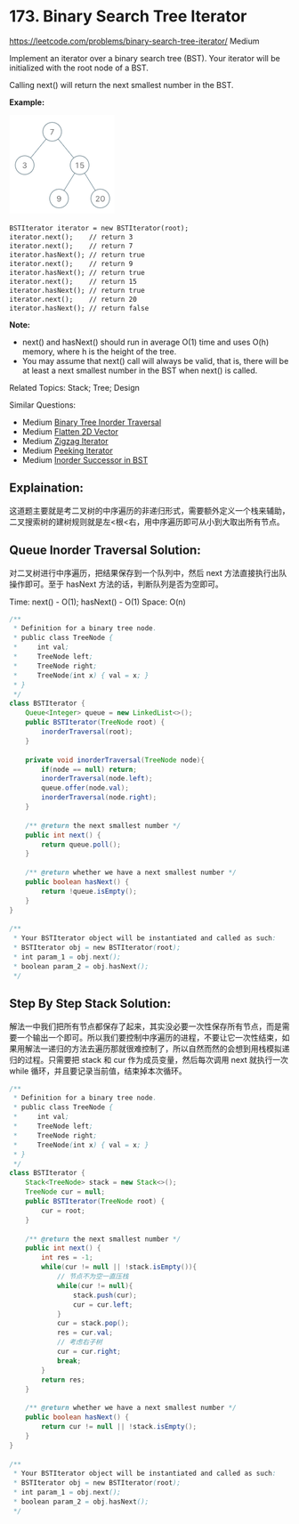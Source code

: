 # 173. Binary Search Tree Iterator
<https://leetcode.com/problems/binary-search-tree-iterator/>
Medium

Implement an iterator over a binary search tree (BST). Your iterator will be initialized with the root node of a BST.

Calling next() will return the next smallest number in the BST.

 

**Example:**

![alt text](../resources/bst-tree.png)

    BSTIterator iterator = new BSTIterator(root);
    iterator.next();    // return 3
    iterator.next();    // return 7
    iterator.hasNext(); // return true
    iterator.next();    // return 9
    iterator.hasNext(); // return true
    iterator.next();    // return 15
    iterator.hasNext(); // return true
    iterator.next();    // return 20
    iterator.hasNext(); // return false
 

**Note:**

* next() and hasNext() should run in average O(1) time and uses O(h) memory, where h is the height of the tree.
* You may assume that next() call will always be valid, that is, there will be at least a next smallest number in the BST when next() is called.

Related Topics: Stack; Tree; Design

Similar Questions: 
* Medium [Binary Tree Inorder Traversal](https://leetcode.com/problems/binary-tree-inorder-traversal/)
* Medium [Flatten 2D Vector](https://leetcode.com/problems/flatten-2d-vector/)
* Medium [Zigzag Iterator](https://leetcode.com/problems/zigzag-iterator/)
* Medium [Peeking Iterator](https://leetcode.com/problems/peeking-iterator/)
* Medium [Inorder Successor in BST](https://leetcode.com/problems/inorder-successor-in-bst/)

## Explaination: 
这道题主要就是考二叉树的中序遍历的非递归形式，需要额外定义一个栈来辅助，二叉搜索树的建树规则就是左<根<右，用中序遍历即可从小到大取出所有节点。

## Queue Inorder Traversal Solution: 
对二叉树进行中序遍历，把结果保存到一个队列中，然后 next 方法直接执行出队操作即可。至于 hasNext 方法的话，判断队列是否为空即可。

Time: next() - O(1); hasNext() - O(1)
Space: O(n)

```java
/**
 * Definition for a binary tree node.
 * public class TreeNode {
 *     int val;
 *     TreeNode left;
 *     TreeNode right;
 *     TreeNode(int x) { val = x; }
 * }
 */
class BSTIterator {
    Queue<Integer> queue = new LinkedList<>();
    public BSTIterator(TreeNode root) {
        inorderTraversal(root);
    }
    
    private void inorderTraversal(TreeNode node){
        if(node == null) return;
        inorderTraversal(node.left);
        queue.offer(node.val);
        inorderTraversal(node.right);
    }
    
    /** @return the next smallest number */
    public int next() {
        return queue.poll();
    }
    
    /** @return whether we have a next smallest number */
    public boolean hasNext() {
        return !queue.isEmpty();
    }
}

/**
 * Your BSTIterator object will be instantiated and called as such:
 * BSTIterator obj = new BSTIterator(root);
 * int param_1 = obj.next();
 * boolean param_2 = obj.hasNext();
 */
```


## Step By Step Stack Solution: 
解法一中我们把所有节点都保存了起来，其实没必要一次性保存所有节点，而是需要一个输出一个即可。所以我们要控制中序遍历的进程，不要让它一次性结束，如果用解法一递归的方法去遍历那就很难控制了，所以自然而然的会想到用栈模拟递归的过程。只需要把 stack 和 cur 作为成员变量，然后每次调用 next 就执行一次 while 循环，并且要记录当前值，结束掉本次循环。



```java
/**
 * Definition for a binary tree node.
 * public class TreeNode {
 *     int val;
 *     TreeNode left;
 *     TreeNode right;
 *     TreeNode(int x) { val = x; }
 * }
 */
class BSTIterator {
    Stack<TreeNode> stack = new Stack<>();
    TreeNode cur = null;
    public BSTIterator(TreeNode root) {
        cur = root;
    }
    
    /** @return the next smallest number */
    public int next() {
        int res = -1;
        while(cur != null || !stack.isEmpty()){
            // 节点不为空一直压栈
            while(cur != null){
                stack.push(cur);
                cur = cur.left;
            }
            cur = stack.pop();
            res = cur.val;
            // 考虑右子树
            cur = cur.right;
            break;
        }
        return res;
    }
    
    /** @return whether we have a next smallest number */
    public boolean hasNext() {
        return cur != null || !stack.isEmpty();
    }
}

/**
 * Your BSTIterator object will be instantiated and called as such:
 * BSTIterator obj = new BSTIterator(root);
 * int param_1 = obj.next();
 * boolean param_2 = obj.hasNext();
 */
```